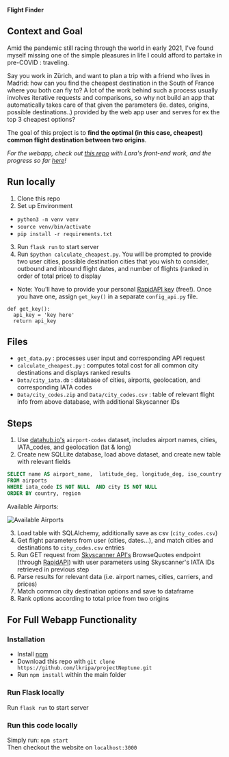 **Flight Finder**

## Context and Goal
Amid the pandemic still racing through the world in early 2021, I've found myself missing one of the simple pleasures in life I could afford to partake in pre-COVID : traveling. 

Say you work in Zürich, and want to plan a trip with a friend who lives in Madrid: how can you find the cheapest destination in the South of France where you both can fly to? A lot of the work behind such a process usually involves iterative requests and comparisons, so why not build an app that automatically takes care of that given the parameters (ie. dates, origins, possible destinations..) provided by the web app user and serves for ex the top 3 cheapest options?

The goal of this project is to **find the optimal (in this case, cheapest) common flight destination between two origins**. 

*For the webapp, check out [this repo](https://github.com/lkripa/project_neptune) with Lara's front-end work, and the progress so far [here](https://projectneptune-167d5.web.app/)!*

## Run locally
1. Clone this repo
2. Set up  Environment 
- `python3 -m venv venv`
- `source venv/bin/activate`
- `pip install -r requirements.txt`
3. Run `flask run` to start server
4. Run `$python calculate_cheapest.py`. You will be prompted to provide two user cities, possible destination cities that you wish to consider, outbound and inbound flight dates, and number of flights (ranked in order of total price) to display
  * Note: You'll have to provide your personal [RapidAPI key](https://rapidapi.com/skyscanner/api/skyscanner-flight-search) (free!). Once you have one, assign `get_key()` in a separate `config_api.py` file. 
  ``` 
  def get_key():
    api_key = 'key here'
    return api_key 
  ```

## Files
* `get_data.py` : processes user input and corresponding API request
* `calculate_cheapest.py` : computes total cost for all common city destinations and displays ranked results
* `Data/city_iata.db` : database of cities, airports, geolocation, and corresponding IATA codes
* `Data/city_codes.zip` and `Data/city_codes.csv` : table of relevant flight info from above database, with additional Skyscanner IDs

## Steps
1. Use [datahub.io's](https://datahub.io/core/airport-codes) `airport-codes` dataset, includes airport names, cities, IATA_codes, and geolocation (lat & long)
2. Create new SQLLite database, load above dataset, and create new table with relevant fields
```SQL
SELECT name AS airport_name,  latitude_deg, longitude_deg, iso_country AS country, iso_region AS region, municipality AS city, iata_code, iata_code ||  '-sky' AS iata_sky_code, municipality || ' (' || iso_country || ')' AS city_user
FROM airports
WHERE iata_code IS NOT NULL  AND city IS NOT NULL
ORDER BY country, region
```
Available Airports:

![Available Airports](airports.png)

3. Load table with SQLAlchemy, additionally save as csv (`city_codes.csv`)
4. Get flight parameters from user (cities, dates...), and match cities and destinations to `city_codes.csv` entries
5. Run GET request from [Skyscanner API's](https://skyscanner.github.io/slate/#api-documentation) BrowseQuotes endpoint (through [RapidAPI](https://rapidapi.com/skyscanner/api/skyscanner-flight-search?endpoint=5aa1eab3e4b00687d3574279)) with user parameters using Skyscanner's IATA IDs retrieved in previous step
6. Parse results for relevant data (i.e. airport names, cities, carriers, and prices)
7. Match common city destination options and save to dataframe
8. Rank options according to total price from two origins

## For Full Webapp Functionality
### Installation
 - Install [npm](https://www.npmjs.com/get-npm)
 - Download this repo with `git clone https://github.com/lkripa/projectNeptune.git`
 - Run `npm install` within the main folder 

### Run Flask locally
Run `flask run` to start server

### Run this code locally
Simply run: `npm start` <br />
Then checkout the website on `localhost:3000`